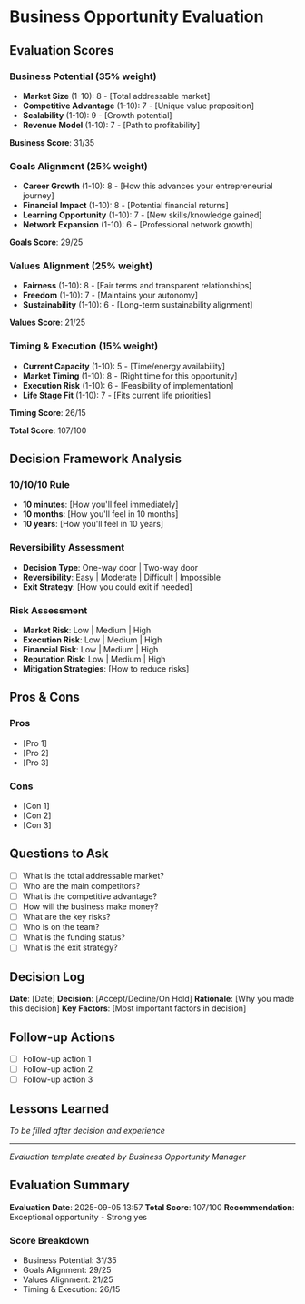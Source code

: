 # Business Opportunity Evaluation

## Evaluation Scores

### Business Potential (35% weight)
- **Market Size** (1-10): 8 - [Total addressable market]
- **Competitive Advantage** (1-10): 7 - [Unique value proposition]
- **Scalability** (1-10): 9 - [Growth potential]
- **Revenue Model** (1-10): 7 - [Path to profitability]

**Business Score**: 31/35

### Goals Alignment (25% weight)
- **Career Growth** (1-10): 8 - [How this advances your entrepreneurial journey]
- **Financial Impact** (1-10): 8 - [Potential financial returns]
- **Learning Opportunity** (1-10): 7 - [New skills/knowledge gained]
- **Network Expansion** (1-10): 6 - [Professional network growth]

**Goals Score**: 29/25

### Values Alignment (25% weight)
- **Fairness** (1-10): 8 - [Fair terms and transparent relationships]
- **Freedom** (1-10): 7 - [Maintains your autonomy]
- **Sustainability** (1-10): 6 - [Long-term sustainability alignment]

**Values Score**: 21/25

### Timing & Execution (15% weight)
- **Current Capacity** (1-10): 5 - [Time/energy availability]
- **Market Timing** (1-10): 8 - [Right time for this opportunity]
- **Execution Risk** (1-10): 6 - [Feasibility of implementation]
- **Life Stage Fit** (1-10): 7 - [Fits current life priorities]

**Timing Score**: 26/15

**Total Score**: 107/100

## Decision Framework Analysis

### 10/10/10 Rule
- **10 minutes**: [How you'll feel immediately]
- **10 months**: [How you'll feel in 10 months]
- **10 years**: [How you'll feel in 10 years]

### Reversibility Assessment
- **Decision Type**: One-way door | Two-way door
- **Reversibility**: Easy | Moderate | Difficult | Impossible
- **Exit Strategy**: [How you could exit if needed]

### Risk Assessment
- **Market Risk**: Low | Medium | High
- **Execution Risk**: Low | Medium | High
- **Financial Risk**: Low | Medium | High
- **Reputation Risk**: Low | Medium | High
- **Mitigation Strategies**: [How to reduce risks]

## Pros & Cons

### Pros
- [Pro 1]
- [Pro 2]
- [Pro 3]

### Cons
- [Con 1]
- [Con 2]
- [Con 3]

## Questions to Ask
- [ ] What is the total addressable market?
- [ ] Who are the main competitors?
- [ ] What is the competitive advantage?
- [ ] How will the business make money?
- [ ] What are the key risks?
- [ ] Who is on the team?
- [ ] What is the funding status?
- [ ] What is the exit strategy?

## Decision Log
**Date**: [Date]
**Decision**: [Accept/Decline/On Hold]
**Rationale**: [Why you made this decision]
**Key Factors**: [Most important factors in decision]

## Follow-up Actions
- [ ] Follow-up action 1
- [ ] Follow-up action 2
- [ ] Follow-up action 3

## Lessons Learned
*To be filled after decision and experience*

---
*Evaluation template created by Business Opportunity Manager*


## Evaluation Summary
**Evaluation Date**: 2025-09-05 13:57
**Total Score**: 107/100
**Recommendation**: Exceptional opportunity - Strong yes

### Score Breakdown
- Business Potential: 31/35
- Goals Alignment: 29/25
- Values Alignment: 21/25
- Timing & Execution: 26/15

